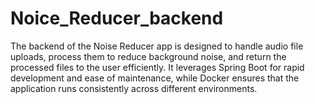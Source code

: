 # Noice_Reducer_backend
The backend of the Noise Reducer app is designed to handle audio file uploads, process them to reduce background noise, and return the processed files to the user efficiently. It leverages Spring Boot for rapid development and ease of maintenance, while Docker ensures that the application runs consistently across different environments.
